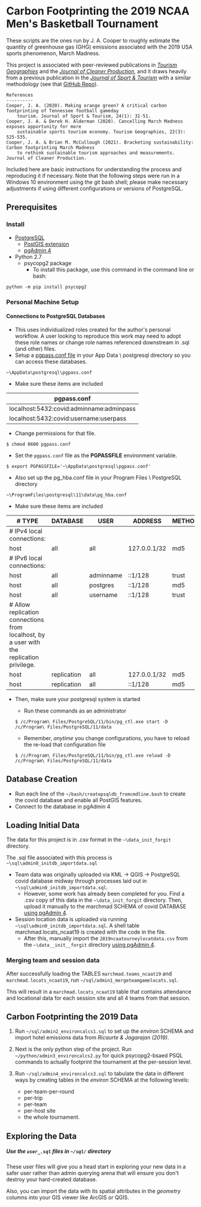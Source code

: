 # Carbon Footprinting the 2019 NCAA Men's Basketball Tournament

These scripts are the ones run by J. A. Cooper to roughly estimate 
the quantity of greenhouse gas (GHG) emissions associated with the 
2019 USA sports phenomenon, March Madness.

This project is associated with peer-reviewed publications in 
*[Tourism Geographies](https://doi.org/10.1080/14616688.2020.1759135)*
and the *[Journal of Cleaner Production]()*,
and it draws heavily from a previous publication in the 
*[Journal of Sport & Tourism](https://doi.org/10.1080/14775085.2020.1726802)* 
with a similar methodology (see that 
[GitHub Repo](https://github.com/cooperjaXC/utkthesis_coding_cooper2020)).

    References
    ----------
    Cooper, J. A. (2020). Making orange green? A critical carbon footprinting of Tennessee football gameday
        tourism. Journal of Sport & Tourism, 24(1): 31-51.
    Cooper, J. A. & Derek H. Alderman (2020). Cancelling March Madness exposes opportunity for more 
        sustainable sports tourism economy. Tourism Geographies, 22(3): 525-535.
    Cooper, J. A. & Brian M. McCullough (2021). Bracketing sustainability: Carbon footprinting March Madness 
        to rethink sustainable tourism approaches and measurements. Journal of Cleaner Production.

Included here are basic instructions for understanding the process 
and reproducing it if necessary.
Note that the following steps were run in a Windows 10 environment using the git bash shell;
please make necessary adjustments if using different configurations or versions of PostgreSQL.

## Prerequisites

### Install

* [PostgreSQL](https://www.postgresql.org/download/)
    * [PostGIS extension](https://postgis.net/windows_downloads/)
    * [pgAdmin 4](https://www.pgadmin.org/)
* Python 2.7
    * psycopg2 package
        * To install this package, use this command in the command line or bash:
```
python -m pip install psycopg2
```
### Personal Machine Setup
#### Connections to PostgreSQL Databases 
* This uses individualized roles created for the author's personal workflow. 
A user looking to reproduce this work may need to adopt these role names or change role names
referenced downstream in .sql (and other) files. 
* Setup a [pgpass.conf file](https://www.postgresql.org/docs/current/libpq-pgpass.html) 
in your App Data \ postgresql directory so you can access these databases.
```
~\AppData\postgresql\pgpass.conf
```
* Make sure these items are included 

pgpass.conf |
------- |
localhost:5432:covid:adminname:adminpass |
localhost:5432:covid:username:userpass |

    
   * Change permissions for that file.

    $ chmod 0600 pgpass.conf

   * Set the `pgpass.conf` file as the **PGPASSFILE** environment variable.

    $ export PGPASSFILE='~\AppData\postgresql\pgpass.conf'

* Also set up the pg_hba.conf file in your Program Files \ PostgreSQL directory 
```
~\ProgramFiles\postgresql\11\data\pg_hba.conf
```

* Make sure these items are included 


 \# TYPE | DATABASE     |   USER      |      ADDRESS          |       METHOD |
-----|--------------|---------------|-----------------------|------------- |
\# IPv4 local connections: |
host  |  all     |        all        |     127.0.0.1/32     |       md5
\# IPv6 local connections: |
host  |  all       |      adminname   |	::1/128         |        trust
host  |  all       |      postgres	  | 	::1/128      |           md5
host  |  all       |      username	 | 	::1/128          |       trust
\# Allow replication connections from localhost, by a user with the replication privilege. |
host |   replication  |   all      |       127.0.0.1/32  |          md5
host  |  replication |     all      |       ::1/128     |            md5

* Then, make sure your postgresql system is started 
    * Run these commands as an administrator

    ```
    $ /c/Program\ Files/PostgreSQL/11/bin/pg_ctl.exe start -D /c/Program\ Files/PostgreSQL/11/data
    ```
   * Remember, *anytime* you change configurations, you have to reload the re-load that configuration file
    
    ```
    $ /c/Program\ Files/PostgreSQL/11/bin/pg_ctl.exe reload -D /c/Program\ Files/PostgreSQL/11/data
    ```

## Database Creation
* Run each line of the `~/bash/createpsqldb_fromcmdline.bash` to create the covid database and enable all PostGIS features.
* Connect to the database in pgAdmin 4

## Loading Initial Data 

The data for this project is in .csv format in the `~\data_init_forgit` directory. 

The .sql file associated with this process is `~\sql\admin0_initdb_importdata.sql`
* Team data was originally uploaded via KML &rarr; QGIS &rarr; PostgreSQL covid database midway through 
processes laid out in `~\sql\admin0_initdb_importdata.sql`.
    * However, some work has already been completed for you. Find a .csv copy of this data in 
    the `~\data_init_forgit` directory. Then, upload it manually to the marchmad SCHEMA of covid DATABASE
    [using pgAdmin 4](https://www.pgadmin.org/docs/pgadmin4/development/import_export_data.html).
* Session location data is uploaded via running `~\sql\admin0_initdb_importdata.sql`. A shell table
marchmad.locats_ncaat19 is created with the code in the file. 
    * After this, manually import the `2019ncaatourneylocatdata.csv` from the `~\data__init__forgit`
     directory [using pgAdmin 4](https://www.pgadmin.org/docs/pgadmin4/development/import_export_data.html).

### Merging team and session data
After successfully loading the TABLES `marchmad.teams_ncaat19` and `marchmad.locats_ncaat19`,
run `~/sql/admin1_mergeteamgamelocats.sql`.

This will result in a `marchmad.locats_ncaat19` table that contains attendance and locational data
for each session site and all 4 teams from that session.


## Carbon Footprinting the 2019 Data
1. Run `~/sql/admin2_environcalcs1.sql` to set up the *environ* SCHEMA 
and import hotel emissions data  from *Ricaurte & Jagarajan (2019)*.

2. Next is the only python step of the project. Run `~/python/admin3_environcalcs2.py` for quick
psycopg2-bsaed PSQL commands to actually footprint the tournament at the per-session level.

3. Run `~/sql/admin4_environcalcs3.sql` to tabulate the data in different ways by creating tables in 
the *environ* SCHEMA at the following levels:
    * per-team-per-round
    * per-trip
    * per-team
    * per-host site
    * the whole tournament. 

## Exploring the Data
##### Use the `user_.sql` files in `~/sql/` directory 
These user files will give you a head start in exploring your new data in a safer user rather than admin
querying arena that will ensure you don't destroy your hard-created database. 

Also, you can import the data with its spatial attributes in the *geometry* columns into your GIS viewer like ArcGIS or QGIS.